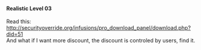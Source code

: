 #### Realistic Level 03

Read this: <http://securityoverride.org/infusions/pro_download_panel/download.php?did=51>  
And what if I want more discount, the discount is controled by users, find it.
